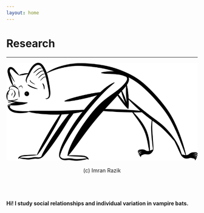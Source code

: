 ```yaml
---
layout: home
---
```

# Research
--- 
![Vampire bat digital drawing - Copyright (c) 2020 Imran Razik](/assets/vampterrestrial.png) <br/>
<p align="center"> (c) Imran Razik </p> 

<br/>

# <p align="center">
  <b> Hi! I study social relationships and individual variation in vampire bats. </b>
    </p>
